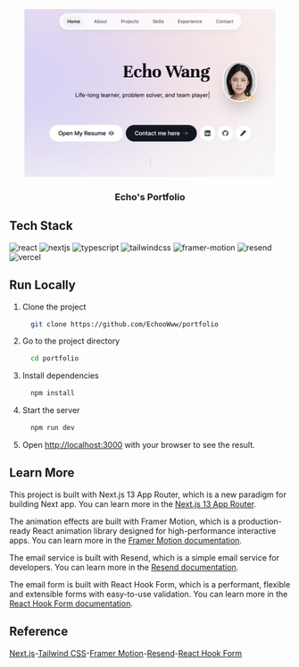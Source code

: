 <div align="center">
  <a href="https://www.echoasync.com">
    <img src="./image.png" height=300/>
  </a>
  <h3>Echo's Portfolio</h3>
</div>

## Tech Stack

![react](https://img.shields.io/badge/React-20232A?style=for-the-badge&logo=react&logoColor=61DAFB)
![nextjs](https://img.shields.io/badge/Next-black?style=for-the-badge&logo=next.js&logoColor=white)
![typescript](https://img.shields.io/badge/TypeScript-007ACC?style=for-the-badge&logo=typescript&logoColor=white)
![tailwindcss](https://img.shields.io/badge/Tailwind_CSS-38B2AC?style=for-the-badge&logo=tailwind-css&logoColor=white)
![framer-motion](https://img.shields.io/badge/Framer_Motion-0055FF?style=for-the-badge&logo=framer&logoColor=white)
![resend](https://img.shields.io/badge/Resend-20232A?style=for-the-badge&logo=react&logoColor=61DAFB)
![vercel](https://img.shields.io/badge/Vercel-20232A?style=for-the-badge&logo=vercel&logoColor=61DAFB)

## Run Locally

1. Clone the project

   ```bash
     git clone https://github.com/EchooWww/portfolio
   ```

2. Go to the project directory

   ```bash
     cd portfolio
   ```

3. Install dependencies

   ```bash
     npm install
   ```

4. Start the server

   ```bash
     npm run dev
   ```

5. Open [http://localhost:3000](http://localhost:3000) with your browser to see the result.

## Learn More

This project is built with Next.js 13 App Router, which is a new paradigm for building Next app. You can learn more in the [Next.js 13 App Router](https://nextjs.org/docs/app).

The animation effects are built with Framer Motion, which is a production-ready React animation library designed for high-performance interactive apps. You can learn more in the [Framer Motion documentation](https://www.framer.com/docs/).

The email service is built with Resend, which is a simple email service for developers. You can learn more in the [Resend documentation](https://resend.io/docs).

The email form is built with React Hook Form, which is a performant, flexible and extensible forms with easy-to-use validation. You can learn more in the [React Hook Form documentation](https://react-hook-form.com/).

## Reference

[Next.js](https://nextjs.org/)-[Tailwind CSS](https://tailwindcss.com/)-[Framer Motion](https://www.framer.com/motion/)-[Resend](https://resend.io/)-[React Hook Form](https://react-hook-form.com/)
